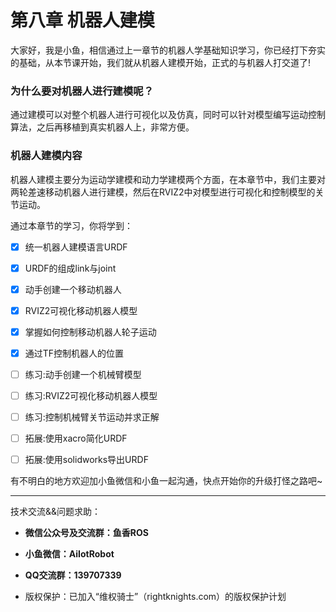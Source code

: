 # 第八章 机器人建模

大家好，我是小鱼，相信通过上一章节的机器人学基础知识学习，你已经打下夯实的基础，从本节课开始，我们就从机器人建模开始，正式的与机器人打交道了!

### 为什么要对机器人进行建模呢？

通过建模可以对整个机器人进行可视化以及仿真，同时可以针对模型编写运动控制算法，之后再移植到真实机器人上，非常方便。

### 机器人建模内容

机器人建模主要分为运动学建模和动力学建模两个方面，在本章节中，我们主要对两轮差速移动机器人进行建模，然后在RVIZ2中对模型进行可视化和控制模型的关节运动。

通过本章节的学习，你将学到：


- [X] 统一机器人建模语言URDF
- [X] URDF的组成link与joint
- [X] 动手创建一个移动机器人
- [X] RVIZ2可视化移动机器人模型
- [X] 掌握如何控制移动机器人轮子运动
- [X] 通过TF控制机器人的位置
- [ ] 练习:动手创建一个机械臂模型
- [ ] 练习:RVIZ2可视化移动机器人模型
- [ ] 练习:控制机械臂关节运动并求正解
- [ ] 拓展:使用xacro简化URDF
- [ ] 拓展:使用solidworks导出URDF




有不明白的地方欢迎加小鱼微信和小鱼一起沟通，快点开始你的升级打怪之路吧~

--------------

技术交流&&问题求助：

- **微信公众号及交流群：鱼香ROS**
- **小鱼微信：AiIotRobot**
- **QQ交流群：139707339**

- 版权保护：已加入“维权骑士”（rightknights.com）的版权保护计划

